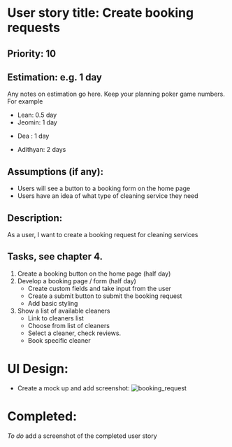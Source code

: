 # User story title: Create booking requests

## Priority: 10

## Estimation: e.g. 1 day
Any notes on estimation go here. Keep your planning poker game numbers. For example
* Lean: 0.5 day
* Jeomin: 1 day
- Dea : 1 day
* Adithyan: 2 days

## Assumptions (if any):
- Users will see a button to a booking form on the home page
- Users have an idea of what type of cleaning service they need

## Description: 
As a user, I want to create a booking request for cleaning services

## Tasks, see chapter 4.

1. Create a booking button on the home page (half day)
2. Develop a booking page / form (half day)
    - Create custom fields and take input from the user
    - Create a submit button to submit the booking request
    - Add basic styling
3. Show a list of available cleaners
    - Link to cleaners list
    - Choose from list of cleaners
    - Select a cleaner, check reviews.
    - Book specific cleaner


# UI Design:
* Create a mock up and add screenshot:
  ![booking_request](https://github.com/user-attachments/assets/d28d3e18-58d0-40f2-b47f-6687589d11ad)


# Completed:
*To do* add a screenshot of the completed user story


